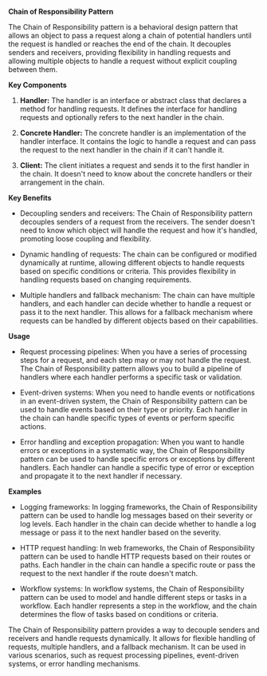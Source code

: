 **Chain of Responsibility Pattern**

The Chain of Responsibility pattern is a behavioral design pattern that allows an object to pass a request along a chain of potential handlers until the request is handled or reaches the end of the chain. It decouples senders and receivers, providing flexibility in handling requests and allowing multiple objects to handle a request without explicit coupling between them.

**Key Components**

1. **Handler:** The handler is an interface or abstract class that declares a method for handling requests. It defines the interface for handling requests and optionally refers to the next handler in the chain.

2. **Concrete Handler:** The concrete handler is an implementation of the handler interface. It contains the logic to handle a request and can pass the request to the next handler in the chain if it can't handle it.

3. **Client:** The client initiates a request and sends it to the first handler in the chain. It doesn't need to know about the concrete handlers or their arrangement in the chain.

**Key Benefits**

- Decoupling senders and receivers: The Chain of Responsibility pattern decouples senders of a request from the receivers. The sender doesn't need to know which object will handle the request and how it's handled, promoting loose coupling and flexibility.

- Dynamic handling of requests: The chain can be configured or modified dynamically at runtime, allowing different objects to handle requests based on specific conditions or criteria. This provides flexibility in handling requests based on changing requirements.

- Multiple handlers and fallback mechanism: The chain can have multiple handlers, and each handler can decide whether to handle a request or pass it to the next handler. This allows for a fallback mechanism where requests can be handled by different objects based on their capabilities.

**Usage**

- Request processing pipelines: When you have a series of processing steps for a request, and each step may or may not handle the request. The Chain of Responsibility pattern allows you to build a pipeline of handlers where each handler performs a specific task or validation.

- Event-driven systems: When you need to handle events or notifications in an event-driven system, the Chain of Responsibility pattern can be used to handle events based on their type or priority. Each handler in the chain can handle specific types of events or perform specific actions.

- Error handling and exception propagation: When you want to handle errors or exceptions in a systematic way, the Chain of Responsibility pattern can be used to handle specific errors or exceptions by different handlers. Each handler can handle a specific type of error or exception and propagate it to the next handler if necessary.

**Examples**

- Logging frameworks: In logging frameworks, the Chain of Responsibility pattern can be used to handle log messages based on their severity or log levels. Each handler in the chain can decide whether to handle a log message or pass it to the next handler based on the severity.

- HTTP request handling: In web frameworks, the Chain of Responsibility pattern can be used to handle HTTP requests based on their routes or paths. Each handler in the chain can handle a specific route or pass the request to the next handler if the route doesn't match.

- Workflow systems: In workflow systems, the Chain of Responsibility pattern can be used to model and handle different steps or tasks in a workflow. Each handler represents a step in the workflow, and the chain determines the flow of tasks based on conditions or criteria.

The Chain of Responsibility pattern provides a way to decouple senders and receivers and handle requests dynamically. It allows for flexible handling of requests, multiple handlers, and a fallback mechanism. It can be used in various scenarios, such as request processing pipelines, event-driven systems, or error handling mechanisms.
